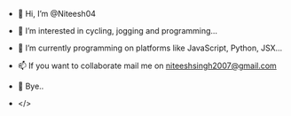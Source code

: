 - 👋 Hi, I’m @Niteesh04
 
- 👀 I’m interested in cycling, jogging and programming...
- 🌱 I’m currently programming on platforms like JavaScript, Python, JSX...
- 📫 If you want to collaborate mail me on niteeshsingh2007@gmail.com
- 👋 Bye..
-  </>
<!---
Niteesh04/Niteesh04 is a ✨ special ✨ repository because its `README.md` (this file) appears on your GitHub profile.
You can click the Preview link to take a look at your changes.
--->

